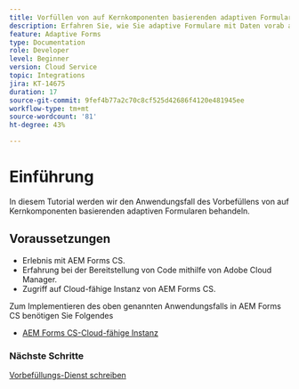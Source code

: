 ```yaml
---
title: Vorfüllen von auf Kernkomponenten basierenden adaptiven Formularen
description: Erfahren Sie, wie Sie adaptive Formulare mit Daten vorab ausfüllen
feature: Adaptive Forms
type: Documentation
role: Developer
level: Beginner
version: Cloud Service
topic: Integrations
jira: KT-14675
duration: 17
source-git-commit: 9fef4b77a2c70c8cf525d42686f4120e481945ee
workflow-type: tm+mt
source-wordcount: '81'
ht-degree: 43%

---
```


# Einführung

In diesem Tutorial werden wir den Anwendungsfall des Vorbefüllens von auf Kernkomponenten basierenden adaptiven Formularen behandeln.

## Voraussetzungen

* Erlebnis mit AEM Forms CS.
* Erfahrung bei der Bereitstellung von Code mithilfe von Adobe Cloud Manager.
* Zugriff auf Cloud-fähige Instanz von AEM Forms CS.

Zum Implementieren des oben genannten Anwendungsfalls in AEM Forms CS benötigen Sie Folgendes

* [AEM Forms CS-Cloud-fähige Instanz](https://experienceleague.adobe.com/docs/experience-manager-learn/cloud-service/forms/developing-for-cloud-service/intellij-and-aem-sync.html?lang=de#set-up-aem-author-instance)

### Nächste Schritte

[Vorbefüllungs-Dienst schreiben](./pre-fill-service.md)
